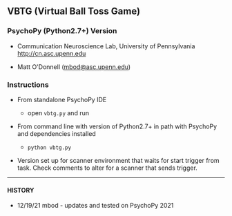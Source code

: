 ## VBTG (Virtual Ball Toss Game)

### PsychoPy (Python2.7+) Version

* Communication Neuroscience Lab, University of Pennsylvania http://cn.asc.upenn.edu

* Matt O'Donnell (mbod@asc.upenn.edu)




### Instructions

* From standalone PsychoPy IDE 
	* open `vbtg.py` and run

* From command line with version of Python2.7+ in path with PsychoPy and dependencies installed
	* `python vbtg.py`


* Version set up for scanner environment that waits for start trigger from task. Check comments to alter for a scanner that sends trigger.


---

#### HISTORY

* 12/19/21 mbod - updates and tested on PsychoPy 2021

